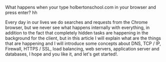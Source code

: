 What happens when your type holbertonschool.com in your browser and press enter?
hh

Every day in our lives we do searches and requests from the Chrome browser, but we never see what happens internally with everything, in addition to the fact that completely hidden tasks are happening in the background for the client, but in this article I will explain what are the things that are happening and I will introduce some concepts about DNS, TCP / IP, Firewall, HTTPS / SSL, load balancing, web servers, application server and databases, I hope and you like it, and let's get started!.
